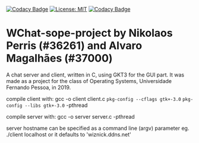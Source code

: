 [![Codacy Badge](https://api.codacy.com/project/badge/Grade/57f449c7bc2349d490d09c41a3609407)](https://app.codacy.com/gh/wiznick79/WChat-sope-project?utm_source=github.com&utm_medium=referral&utm_content=wiznick79/WChat-sope-project&utm_campaign=Badge_Grade_Settings)
[![License: MIT](https://img.shields.io/badge/License-MIT-green.svg)](https://opensource.org/licenses/MIT)
[![Codacy Badge](https://app.codacy.com/project/badge/Grade/5517acd2d6ef471f8fdf080800b7ef8e)](https://www.codacy.com/gh/wiznick79/WChat-sope-project/dashboard?utm_source=github.com&amp;utm_medium=referral&amp;utm_content=wiznick79/WChat-sope-project&amp;utm_campaign=Badge_Grade)

# WChat-sope-project by Nikolaos Perris (#36261) and Alvaro Magalhães (#37000)
A chat server and client, written in C, using GKT3 for the GUI part.
It was made as a project for the class of Operating Systems, Universidade Fernando Pessoa, in 2019.

compile client with: 
gcc -o client client.c `pkg-config --cflags gtk+-3.0` `pkg-config --libs gtk+-3.0` -pthread

compile server with:
gcc -o server server.c -pthread

server hostname can be specified as a command line (argv) parameter eg. ./client localhost
or it defaults to 'wiznick.ddns.net'
